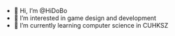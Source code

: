 - 👋 Hi, I’m @HiDoBo
- 👀 I’m interested in game design and development
- 🌱 I’m currently learning computer science in CUHKSZ


<!---
HiDoBo/HiDoBo is a ✨ special ✨ repository because its `README.md` (this file) appears on your GitHub profile.
You can click the Preview link to take a look at your changes.
--->
